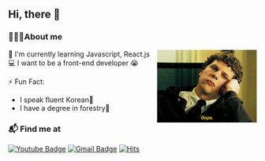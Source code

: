 ## Hi, there 👋

### 🙋🏻‍♂️About me

<img width="40%" align="right" alt="Github" src="./images/oops.gif" />

🌱 I'm currently learning Javascript, React.js  
💻 I want to be a front-end developer 😭

⚡️ Fun Fact:

- I speak fluent Korean💯
- I have a degree in forestry🌳

### 📬 Find me at

[![Youtube Badge](https://img.shields.io/badge/Youtube-ff0000?style=flat-square&logo=youtube&link=https://www.youtube.com/channel/UCuj1zacBhMnwXEfUPGMuaOw/)](https://www.youtube.com/channel/UCuj1zacBhMnwXEfUPGMuaOw/)
[![Gmail Badge](https://img.shields.io/badge/Gmail-d14836?style=flat-square&logo=Gmail&logoColor=white&link=mailto:keemgreat@gmail.com)](mailto:keemgreat@gmail.com)
[![Hits](https://hits.seeyoufarm.com/api/count/incr/badge.svg?url=https%3A%2F%2Fgithub.com%2Fzzsza)](https://hits.seeyoufarm.com)
